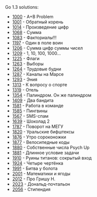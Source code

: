 Go 1.3 solutions:

- [1000](1000/solution.go) - A+B Problem
- [1001](1001/solution.go) - Обратный корень
- [1014](1014/solution.go) - Произведение цифр
- [1068](1068/solution.go) - Сумма
- [1083](1083/solution.go) - Факториалы!!!
- [1197](1197/solution.go) - Один в поле воин
- [1206](1206/solution.go) - Сумма цифр суммы чисел
- [1209](1209/solution.go) - 1, 10, 100, 1000...
- [1225](1225/solution.go) - Флаги
- [1263](1263/solution.go) - Выборы
- [1264](1264/solution.go) - Трудовые будни
- [1287](1287/solution.go) - Каналы на Марсе
- [1293](1293/solution.go) - Эния
- [1313](1313/solution.go) - К вопросу о спорте
- [1319](1319/solution.go) - Отель
- [1354](1354/solution.go) - Палиндром. Он же палиндром
- [1409](1409/solution.go) - Два бандита
- [1581](1581/solution.go) - Работа в команде
- [1585](1585/solution.go) - Пингвины
- [1567](1567/solution.go) - SMS-спам
- [1639](1639/solution.go) - Шоколад 2
- [1787](1787/solution.go) - Поворот на МЕГУ
- [1820](1820/solution.go) - Уральские бифштексы
- [1876](1876/solution.go) - Утро сороконожки
- [1877](1877/solution.go) - Велосипедные коды
- [1880](1880/solution.go) - Собственные числа Psych Up
- [1881](1881/solution.go) - Длинное условие задачи
- [1910](1910/solution.go) - Руины титанов: сокрытый вход
- [1924](1924/solution.go) - Четыре чертёнка
- [1991](1991/solution.go) - Битва у болота
- [2001](2001/solution.go) - Математики и ягоды
- [2012](2012/solution.go) - Про Гришу Н.
- [2023](2023/solution.go) - Дональд-почтальон
- [2056](2056/solution.go) - Стипендия
